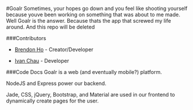 #Goalr
Sometimes, your hopes go down and you feel like shooting yourself because youve been working on something that was about to me made. Well Goalr is the answer. Because thats the app that screwed my life around. And this repo will be deleted

###Contributors
* [Brendon Ho](https://github.com/brendonho01) - Creator/Developer

* [Ivan Chau](https://github.com/ichauster) - Developer

###Code Docs
Goalr is a web (and eventually mobile?) platform. 

NodeJS and Express power our backend.

Jade, CSS, jQuery, Bootstrap, and Material are used in our frontend to dynamically create pages for the user.


